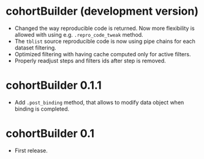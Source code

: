 # cohortBuilder (development version)

* Changed the way reproducible code is returned. Now more flexibility is allowed with using e.g. `.repro_code_tweak` method.
* The `tblist` source reproducible code is now using pipe chains for each dataset filtering.
* Optimized filtering with having cache computed only for active filters.
* Properly readjust steps and filters ids after step is removed.

# cohortBuilder 0.1.1

* Add `.post_binding` method, that allows to modify data object when binding is completed.

# cohortBuilder 0.1

* First release.

